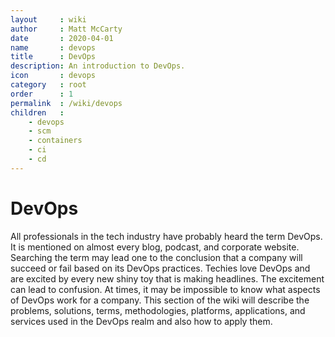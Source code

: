 ```yaml
---
layout     : wiki
author     : Matt McCarty
date       : 2020-04-01
name       : devops
title      : DevOps
description: An introduction to DevOps.
icon       : devops
category   : root
order      : 1
permalink  : /wiki/devops
children   :
    - devops
    - scm
    - containers
    - ci
    - cd
---
```

# DevOps

All professionals in the tech industry have probably heard the term DevOps. It is mentioned on almost every blog, podcast, and corporate website. Searching the term may lead one to the conclusion that a company will succeed or fail based on its DevOps practices. Techies love DevOps and are excited by every new shiny toy that is making headlines. The excitement can lead to confusion. At times, it may be impossible to know what aspects of DevOps work for a company. This section of the wiki will describe the problems, solutions, terms, methodologies, platforms, applications, and services used in the DevOps realm and also how to apply them.

